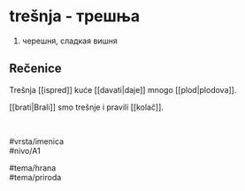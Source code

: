 # trešnja - трешња

1. черешня, сладкая вишня  

## Rečenice

Trešnja [[ispred]] kuće [[davati|daje]] mnogo [[plod|plodova]].  

[[brati|Brali]] smo trešnje i pravili [[kolač]].  

<br>

#vrsta/imenica  
#nivo/A1  

#tema/hrana  
#tema/priroda  
